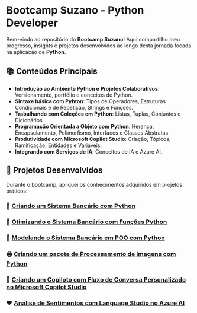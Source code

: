 # Bootcamp Suzano - Python Developer

Bem-vindo ao repositório do **Bootcamp Suzano**! Aqui compartilho meu progresso, insights e projetos desenvolvidos ao longo desta jornada focada na aplicação de **Python**.

## 📚 Conteúdos Principais
- **Introdução ao Ambiente Python e Projetos Colaborativos**: Versionamento, portfólio e conceitos de Python.
- **Sintaxe básica com Pyhton**: Tipos de Operadores, Estruturas Condicionais e de Repetição, Strings e Funções.
- **Trabalhando com Coleções em Python**: Listas, Tuplas, Conjuntos e Dicionários.
- **Programação Orientada a Objeto com Python**: Herança, Encapsulamento, Polimorfismo, Interfaces e Classes Abstratas.
- **Produtividade com Microsoft Copilot Studio**: Criação, Tópicos, Ramificação, Entidades e Variáveis.
- **Integrando com Serviços de IA**: Conceitos de IA e Azure AI.

## 📂 Projetos Desenvolvidos
Durante o bootcamp, apliquei os conhecimentos adquiridos em projetos práticos:

### 🏦 [Criando um Sistema Bancário com Python](https://github.com/guimanaira/Repositorio_Dados/blob/main/Bootcamp_Suzano-Python-Developer/01_Criando%20um%20Sistema%20com%20Python/criacao_sistema_bancario.md)


### 🏦 [Otimizando o Sistema Bancário com Funções Python](https://github.com/guimanaira/Repositorio_Dados/blob/main/Bootcamp_Suzano-Python-Developer/02_Otimizando%20o%20Sistema%20com%20Fun%C3%A7%C3%B5es%20Python/otimizacao_sistema_bancario.md)


### 🏦 [Modelando o Sistema Bancário em POO com Python](https://github.com/guimanaira/Repositorio_Dados/blob/main/Bootcamp_Suzano-Python-Developer/03_Modelando%20o%20Sistema%20em%20POO%20com%20Python/modelando_sistema.md)


### 🖨️ [Criando um pacote de Processamento de Imagens com Python](https://github.com/guimanaira/Repositorio_Dados/blob/main/Bootcamp_Suzano-Python-Developer/04_Processamento%20de%20Imagens%20com%20Python/processamento_de_imagem.md)


### 💬 [Criando um Copiloto com Fluxo de Conversa Personalizado no Microsoft Copilot Studio](https://github.com/guimanaira/Repositorio_Dados/blob/main/Bootcamp_Suzano-Python-Developer/05_Fluxo%20de%20Conversa%20com%20Copilot%20Studio/fluxo_de_conversa.md)


### ❤️ [Análise de Sentimentos com Language Studio no Azure AI](https://github.com/guimanaira/Repositorio_Dados/blob/main/Bootcamp_Suzano-Python-Developer/06_An%C3%A1lise%20de%20Sentimentos%20com%20Azure/an%C3%A1lise_de_sentimento.md)


